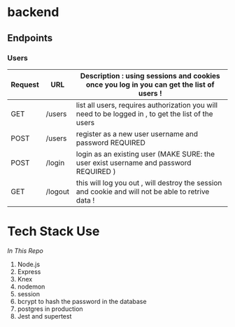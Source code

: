 # backend
















## Endpoints

### Users
| Request | URL               | Description : using sessions and cookies once you log in you can get the list of users !                                      
| ------- | ----------------- | --------------------------------------------------------------------------------------------------------|
| GET     | /users            | list all users, requires authorization    you will need to be logged in , to get the list of the users  |
| POST    | /users            | register as a new user  username and password  REQUIRED                                                 |
| POST    | /login            | login as an existing user  (MAKE SURE: the user exist  username and password REQUIRED     )             |
| GET     | /logout           | this will log you out , will destroy the session and cookie and will not be able to retrive data !      |





# Tech Stack Use
*In This Repo*
1. Node.js
2. Express
3. Knex
4. nodemon
5. session
6. bcrypt to hash the password in the database 
7. postgres in production
8. Jest and supertest